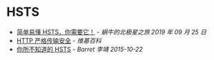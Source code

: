 # HSTS

- [简单易懂 HSTS，你需要它！](https://juejin.im/post/5d8a34ea6fb9a04dfa09561b) _- 蜗牛的北极星之旅 2019 年 09 月 25 日_
- [HTTP 严格传输安全](https://zh.wikipedia.org/wiki/HTTP%E4%B8%A5%E6%A0%BC%E4%BC%A0%E8%BE%93%E5%AE%89%E5%85%A8) _- 维基百科_
- [你所不知道的 HSTS](https://www.barretlee.com/blog/2015/10/22/hsts-intro/) _- Barret 李靖 2015-10-22_
